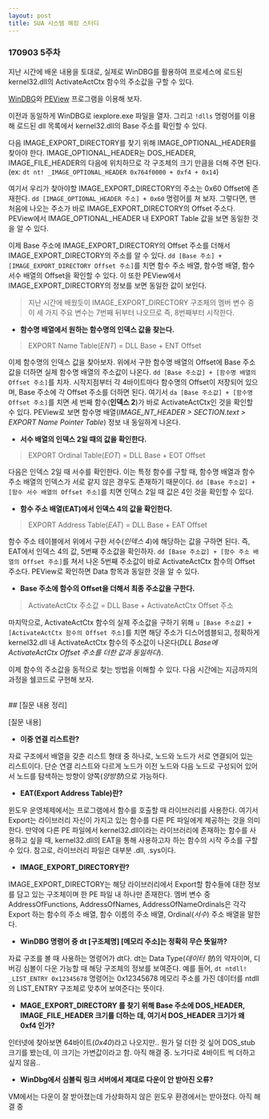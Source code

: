 ```yaml
---
layout: post
title: SUA 시스템 해킹 스터디
---
```


### 170903 5주차

지난 시간에 배운 내용을 토대로, 실제로 WinDBG를 활용하여 프로세스에 로드된 kernel32.dll의 ActivateActCtx 함수의 주소값을 구할 수 있다.

[WinDBG](https://developer.microsoft.com/ko-kr/windows/hardware/windows-driver-kit)와 [PEView](http://wjradburn.com/software/) 프로그램을 이용해 보자.

이전과 동일하게 WinDBG로 iexplore.exe 파일을 열자. 그리고 `!dlls` 명령어를 이용해 로드된 dll 목록에서 kernel32.dll의 Base 주소를 확인할 수 있다.

다음 IMAGE_EXPORT_DIRECTORY를 찾기 위해 IMAGE_OPTIONAL_HEADER를 찾아야 한다. IMAGE_OPTIONAL_HEADER는 DOS_HEADER, IMAGE_FILE_HEADER의 다음에 위치하므로 각 구조체의 크기 만큼을 더해 주면 된다. (ex: `dt nt! _IMAGE_OPTIONAL_HEADER 0x764f0000 + 0xf4 + 0x14`)

여기서 우리가 찾아야할 IMAGE_EXPORT_DIRECTORY의 주소는 0x60 Offset에 존재한다. `dd [IMAGE_OPTIONAL_HEADER 주소] + 0x60` 명령어를 쳐 보자. 그렇다면, 맨 처음에 나오는 주소가 바로 IMAGE_EXPORT_DIRECTORY의 Offset 주소다. PEView에서 IMAGE_OPTIONAL_HEADER 내 EXPORT Table 값을 보면 동일한 것을 알 수 있다.

이제 Base 주소에 IMAGE_EXPORT_DIRECTORY의 Offset 주소를 더해서 IMAGE_EXPORT_DIRECTORY의 주소를 알 수 있다. `dd [Base 주소] + [IMAGE_EXPORT_DIRECTORY Offset 주소]`를 치면 함수 주소 배열, 함수명 배열, 함수 서수 배열의 Offset을 확인할 수 있다. 이 또한 PEView에서 IMAGE_EXPORT_DIRECTORY의 정보를 보면 동일한 값이 보인다.
> 지난 시간에 배웠듯이 IMAGE_EXPORT_DIRECTORY 구조체의 멤버 변수 중 이 세 가지 주요 변수는 7번째 뒤부터 나오므로 즉, 8번째부터 시작한다.

- **함수명 배열에서 원하는 함수명의 인덱스 값을 찾는다.**
> EXPORT Name Table(*ENT*) = DLL Base + ENT Offset

이제 함수명의 인덱스 값을 찾아보자. 위에서 구한 함수명 배열의 Offset에 Base 주소값을 더하면 실제 함수명 배열의 주소값이 나온다. `dd [Base 주소값] + [함수명 배열의 Offset 주소]`를 치자. 시작지점부터 각 4바이트마다 함수명의 Offset이 저장되어 있으며, Base 주소에 각 Offset 주소를 더하면 된다. 여기서 `da [Base 주소값] + [함수명 Offset 주소]`를 치면 세 번째 함수(**인덱스 2**)가 바로 ActivateActCtx인 것을 확인할 수 있다. PEView로 보면 함수명 배열(*IMAGE_NT_HEADER > SECTION.text > EXPORT Name Pointer Table*) 정보 내 동일하게 나온다.

- **서수 배열의 인덱스 2일 때의 값을 확인한다.**
> EXPORT Ordinal Table(*EOT*) = DLL Base + EOT Offset

다음은 인덱스 2일 때 서수를 확인한다. 이는 특정 함수를 구할 때, 함수명 배열과 함수 주소 배열의 인덱스가 서로 같지 않은 경우도 존재하기 때문이다. `dd [Base 주소값] + [함수 서수 배열의 Offset 주소]`를 치면 인덱스 2일 때 값은 4인 것을 확인할 수 있다.

- **함수 주소 배열(EAT)에서 인덱스 4의 값을 확인한다.**
> EXPORT Address Table(*EAT*) = DLL Base + EAT Offset

함수 주소 테이블에서 위에서 구한 서수(*인덱스 4*)에 해당하는 값을 구하면 된다. 즉, EAT에서 인덱스 4의 값, 5번째 주소값을 확인하자. `dd [Base 주소값] + [함수 주소 배열의 Offset 주소]`를 쳐서 나온 5번째 주소값이 바로 ActivateActCtx 함수의 Offset 주소다. PEView로 확인하면 Data 항목과 동일한 것을 알 수 있다.

- **Base 주소에 함수의 Offset을 더해서 최종 주소값을 구한다.**
> ActivateActCtx 주소값 = DLL Base + ActivateActCtx Offset 주소

마지막으로, ActivateActCtx 함수의 실제 주소값을 구하기 위해 `u [Base 주소값] + [ActivateActCtx 함수의 Offset 주소]`를 치면 해당 주소가 디스어셈블되고, 정확하게 kernel32.dll 내 ActivateActCtx 함수의 주소값이 나온다(*DLL Base에 ActivateActCtx Offset 주소를 더한 값과 동일하다*).

이제 함수의 주소값을 동적으로 찾는 방법을 이해할 수 있다. 다음 시간에는 지금까지의 과정을 쉘코드로 구현해 보자.

<br>
## [질문 내용 정리]

[질문 내용]


- **이중 연결 리스트란?**

자료 구조에서 배열을 갖춘 리스트 형태 중 하나로, 노드와 노드가 서로 연결되어 있는 리스트이다. 단순 연결 리스트와 다르게 노드가 이전 노드와 다음 노드로 구성되어 있어서 노드를 탐색하는 방향이 양쪽(*양방향*)으로 가능하다.

- **EAT(Export Address Table)란?**

윈도우 운영체제에서는 프로그램에서 함수를 호출할 때 라이브러리를 사용한다. 여기서 Export는 라이브러리 자신이 가지고 있는 함수를 다른 PE 파일에게 제공하는 것을 의미한다. 만약에 다른 PE 파일에서 kernel32.dll이라는 라이브러리에 존재하는 함수를 사용하고 싶을 때, kernel32.dll의 EAT을 통해 사용하고자 하는 함수의 시작 주소를 구할 수 있다. 참고로, 라이브러리 파일은 대부분 .dll, .sys이다.

- **IMAGE_EXPORT_DIRECTORY란?**

IMAGE_EXPORT_DIRECTORY는 해당 라이브러리에서 Export할 함수들에 대한 정보를 담고 있는 구조체이며 한 PE 파일 내 하나만 존재한다. 멤버 변수 중 AddressOfFunctions, AddressOfNames, AddressOfNameOrdinals은 각각 Export 하는 함수의 주소 배열, 함수 이름의 주소 배열, Ordinal(*서수*) 주소 배열을 말한다.

- **WinDBG 명령어 중 dt [구조체명] [메모리 주소]는 정확히 무슨 뜻일까?**

자료 구조를 볼 때 사용하는 명령어가 dt다. dt는 Data Type(*데이터 형*)의 약자이며, 디버깅 심볼이 다운 가능할 때 해당 구조체의 정보를 보여준다. 예를 들어, `dt ntdll! _LIST_ENTRY 0x12345678` 명령어는 0x12345678 메모리 주소를 가진 데이터를 ntdll의 LIST_ENTRY 구조체로 맞추어 보여준다는 뜻이다.

- **MAGE_EXPORT_DIRECTORY 를 찾기 위해 Base 주소에 DOS_HEADER, IMAGE_FILE_HEADER 크기를 더하는 데, 여기서 DOS_HEADER 크기가 왜 0xf4 인가?**

인터넷에 찾아보면 64바이트(*0x40*)라고 나오지만.. 뭔가 덜 더한 것 싶어 DOS_stub 크기를 봤는데, 이 크기는 가변값이라고 함. 아직 해결 중. 노가다로 4바이트 씩 더하고 싶지 않음..

- **WinDbg에서 심볼릭 링크 서버에서 제대로 다운이 안 받아진 오류?**

VM에서는 다운이 잘 받아졌는데 가상화하지 않은 윈도우 환경에서는 받아졌다. 아직 해결 중
